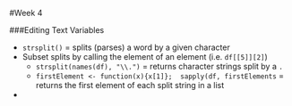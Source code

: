 #Week 4

###Editing Text Variables
* `strsplit()` = splits (parses) a word by a given character 
* Subset splits by calling the element of an element (i.e. `df[[5]][2]`)
  * `strsplit(names(df), "\\.")` = returns character strings split by a `.`
  * `firstElement <- function(x){x[1]};  sapply(df, firstElements` = returns the first element of each split string in a list
* 
